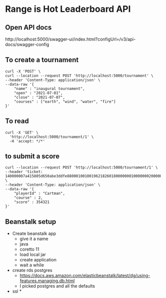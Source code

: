 # Range is Hot Leaderboard API
## Open API docs
http://localhost:5000/swagger-ui/index.html?configUrl=/v3/api-docs/swagger-config
## To create a tournament
```shell
curl -X 'POST' \
curl --location --request POST 'http://localhost:5000/tournament' \
--header 'Content-Type: application/json' \
--data-raw '{ 
    "name" : "inaugural tournament",
    "open" : "2021-07-01",
    "close" : "2021-07-07",
    "courses" : ["earth", "wind", "water", "fire"]
}'
```
## To read
```shell
curl -X 'GET' \
  'http://localhost:5000/tournament/1' \
  -H 'accept: */*'
```

## to submit a score
```shell
curl --location --request POST 'http://localhost:5000/tournament/1' \
--header 'ticket: 140000007a415805d650abe3ddfe88000100100196218260180000000100000002000000f5b2e3e55a460d56dd0f470003000000b20000003200000004000000ddfe88000100100166f116006528784c0c00000a000000009704776017b492600100e61608000000000074505af324ab491efec1618aeb83aed855b6afbf36e0526109c1af3931a13579be05904c97ade0e6a8011e066b38366fb198963afa0d2b5b10eedcd544365b0e90d8f9e8427a36e5291faaadb91711694460956999c1d9146757b2d7c961aefc453650f0651e032542f1bccce5fc4d5652c7f574145f159d2f19323bf8c6cbff' \
--header 'Content-Type: application/json' \
--data-raw '{ 
    "playerId" : "Cartman",
    "course" : 2,
    "score" : 354321
}'
```

## Beanstalk setup
* Create beanstalk app
  * give it a name
  * java
  * coretto 11
  * load local jar
  * create application
  * wait a while
* create rds postgres
  * https://docs.aws.amazon.com/elasticbeanstalk/latest/dg/using-features.managing.db.html
  * I picked postgres and all the defaults
* ssl
  *
